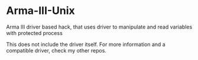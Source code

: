 # Arma-III-Unix
Arma III driver based hack, that uses driver to manipulate and read variables with protected process

This does not include the driver itself. For more information and a compatible driver, check my other repos.

